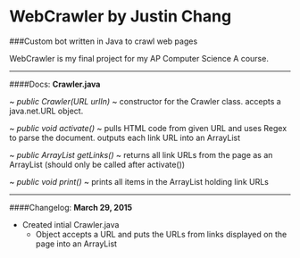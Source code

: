 # WebCrawler by Justin Chang
###Custom bot written in Java to crawl web pages

WebCrawler is my final project for my AP Computer Science A course.

-------------------------------------------------------------------

####Docs:
**Crawler.java**

~
*public Crawler(URL urlIn)*
~
constructor for the Crawler class. accepts a java.net.URL object.

~
*public void activate()*
~
pulls HTML code from given URL and uses Regex to parse the document. outputs each link URL into an ArrayList

~
*public ArrayList<String> getLinks()*
~
returns all link URLs from the page as an ArrayList (should only be called after activate())

~
*public void print()*
~
prints all items in the ArrayList holding link URLs

-------------------------------------------------------------------

####Changelog:
**March 29, 2015**
* Created intial Crawler.java
  * Object accepts a URL and puts the URLs from links displayed on the page into an ArrayList
